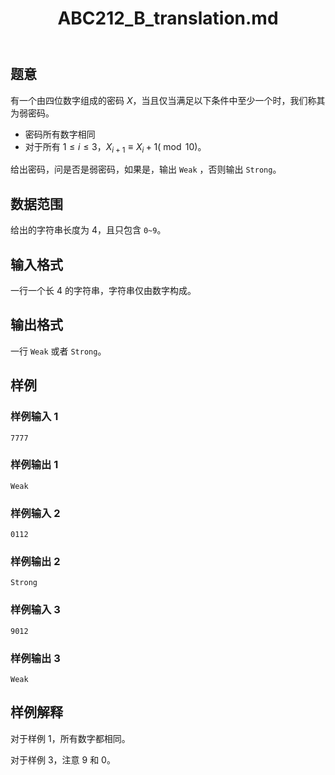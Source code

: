 ﻿---
title: "ABC212_B_translation.md"
tags: []
author: ""
created: ""
---

## 题意

有一个由四位数字组成的密码 $X$，当且仅当满足以下条件中至少一个时，我们称其为弱密码。

- 密码所有数字相同
- 对于所有 $1\le i\le 3$，$X_{i+1}\equiv X_i+1(\bmod 10)$。

给出密码，问是否是弱密码，如果是，输出 `Weak` ，否则输出 `Strong`。

## 数据范围

给出的字符串长度为 $4$，且只包含 `0~9`。

## 输入格式

一行一个长 $4$ 的字符串，字符串仅由数字构成。

## 输出格式

一行 `Weak` 或者 `Strong`。

## 样例

### 样例输入 1

```
7777
```

### 样例输出 1

```
Weak
```

### 样例输入 2

```
0112
```

### 样例输出 2

```
Strong
```

### 样例输入 3

```
9012
```

### 样例输出 3

```
Weak
```

## 样例解释

对于样例 1，所有数字都相同。

对于样例 3，注意 $9$ 和 $0$。

